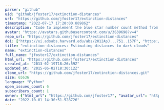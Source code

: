 ```yaml
---
parser: "github"
uid: "github/jfoster17/extinction-distances"
url: "https://github.com/jfoster17/extinction-distances"
timestamp: "2022-07-17 17:20:00.809862"
description: "Code to implement the blue star number count method from Foster et al. (2012) http://adsabs.harvard.edu/abs/2012ApJ...751..157F"
avatar: "https://avatars.githubusercontent.com/u/3639698?v=4"
repo_url: "https://github.com/jfoster17/extinction-distances"
doi: ["https://ui.adsabs.harvard.edu/abs/2012ApJ...751..157F", "https://ui.adsabs.harvard.edu/abs/2017ascl.soft08025F/abstract"]
title: "extinction-distances: Estimating distances to dark clouds"
name: "extinction-distances"
full_name: "jfoster17/extinction-distances"
html_url: "https://github.com/jfoster17/extinction-distances"
created_at: "2013-02-19T18:26:59Z"
updated_at: "2015-06-02T18:30:12Z"
clone_url: "https://github.com/jfoster17/extinction-distances.git"
size: 65636
language: "Python"
open_issues_count: 6
subscribers_count: 1
owner: {"html_url": "https://github.com/jfoster17", "avatar_url": "https://avatars.githubusercontent.com/u/3639698?v=4", "login": "jfoster17", "type": "User"}
date: "2022-10-01 14:30:51.528726"
---
```

